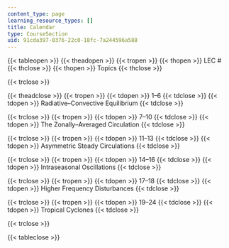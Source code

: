 ```yaml
---
content_type: page
learning_resource_types: []
title: Calendar
type: CourseSection
uid: 91cda397-0376-22c0-18fc-7a244596a588
---
```


{{< tableopen >}}
{{< theadopen >}}
{{< tropen >}}
{{< thopen >}}
LEC #
{{< thclose >}}
{{< thopen >}}
Topics
{{< thclose >}}

{{< trclose >}}

{{< theadclose >}}
{{< tropen >}}
{{< tdopen >}}
1–6
{{< tdclose >}}
{{< tdopen >}}
Radiative–Convective Equilibrium
{{< tdclose >}}

{{< trclose >}}
{{< tropen >}}
{{< tdopen >}}
7–10
{{< tdclose >}}
{{< tdopen >}}
The Zonally–Averaged Circulation
{{< tdclose >}}

{{< trclose >}}
{{< tropen >}}
{{< tdopen >}}
11–13
{{< tdclose >}}
{{< tdopen >}}
Asymmetric Steady Circulations
{{< tdclose >}}

{{< trclose >}}
{{< tropen >}}
{{< tdopen >}}
14–16
{{< tdclose >}}
{{< tdopen >}}
Intraseasonal Oscillations
{{< tdclose >}}

{{< trclose >}}
{{< tropen >}}
{{< tdopen >}}
17–18
{{< tdclose >}}
{{< tdopen >}}
Higher Frequency Disturbances
{{< tdclose >}}

{{< trclose >}}
{{< tropen >}}
{{< tdopen >}}
19–24
{{< tdclose >}}
{{< tdopen >}}
Tropical Cyclones
{{< tdclose >}}

{{< trclose >}}

{{< tableclose >}}